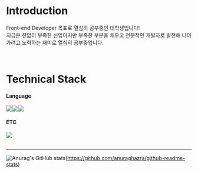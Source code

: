 <h1>Introduction</h1>

Front-end Developer 목표로 열심히 공부중인 대학생입니다! <br>
지금은 한없이 부족한 신입이지만 부족한 부분을 채우고 전문적인 개발자로 발전해 나아가려고 노력하는 재미로 열심히 공부중입니다.<br>
<br>
<br>

<h1>Technical Stack</h1>

<h4>Language</h4>
<div style="display: flex">
  <img src="https://img.shields.io/badge/HTML5-E34F26?style=flat-square&logo=HTML5&logoColor=white"/>
  <img src="https://img.shields.io/badge/CSS3-1572B6?style=flat-square&logo=CSS3&logoColor=white"/>
  <img src="https://img.shields.io/badge/JavaScript-F7DF1E?style=flat-square&logo=JavaScript&logoColor=white"/>
  <!-- <img src="https://img.shields.io/badge/TypeScript-3178C6?style=flat-square&logo=TypeScript&logoColor=white"/> -->
  
  <!-- <img src="https://img.shields.io/badge/React-61DAFB?style=flat-square&logo=React&logoColor=white"/>
  <img src="https://img.shields.io/badge/React Native-61DAFB?style=flat-square&logo=React&logoColor=white"/> -->
</div>

<!-- <h4>프레임워크</h4>
<div style="display: flex">
  <img src="https://img.shields.io/badge/Next.js-000000?style=flat-square&logo=Next.js&logoColor=white"/>
</div> -->

<h4>ETC</h4>
<div style="display: flex">
  <img src="https://img.shields.io/badge/Figma-F24E1E?style=flat-square&logo=Figma&logoColor=white"/>
</div>
<br>
<hr>

![Anurag's GitHub stats](https://github-readme-stats.vercel.app/api?username=Dong-Seung-hyeon)(https://github.com/anuraghazra/github-readme-stats)
